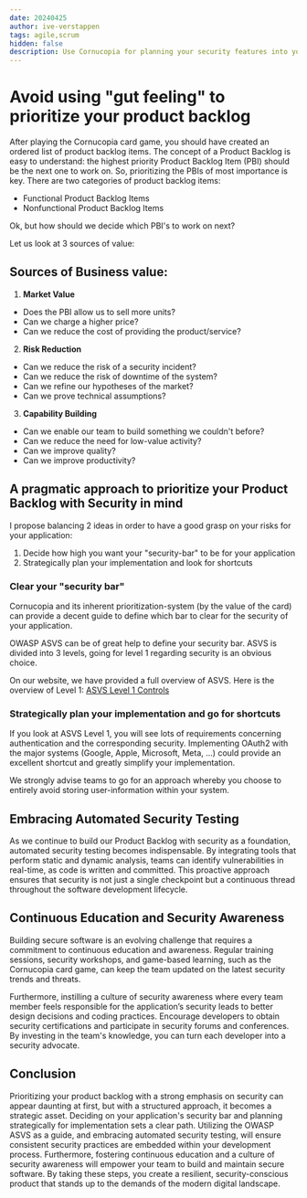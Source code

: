 ```yaml
---
date: 20240425
author: ive-verstappen
tags: agile,scrum
hidden: false
description: Use Cornucopia for planning your security features into your product backlog
---
```

# Avoid using "gut feeling" to prioritize your product backlog

After playing the Cornucopia card game, you should have created an ordered list of product backlog items. The concept of a Product Backlog is easy to understand: the highest priority Product Backlog Item (PBI) should be the next one to work on. So, prioritizing the PBIs of most importance is key. There are two categories of product backlog items:

- Functional Product Backlog Items
- Nonfunctional Product Backlog Items

Ok, but how should we decide which PBI's to work on next?

Let us look at 3 sources of value:

## Sources of Business value:

1. **Market Value**
   
- Does the PBI allow us to sell more units?
- Can we charge a higher price?
- Can we reduce the cost of providing the product/service?

2. **Risk Reduction**
- Can we reduce the risk of a security incident?
- Can we reduce the risk of downtime of the system?
- Can we refine our hypotheses of the market?
- Can we prove technical assumptions?

3. **Capability Building**
- Can we enable our team to build something we couldn't before?
- Can we reduce the need for low-value activity?
- Can we improve quality?
- Can we improve productivity?

## A pragmatic approach to prioritize your Product Backlog with Security in mind

I propose balancing 2 ideas in order to have a good grasp on your risks for your application:

1. Decide how high you want your "security-bar" to be for your application
2. Strategically plan your implementation and look for shortcuts

### Clear your "security bar"

Cornucopia and its inherent prioritization-system (by the value of the card) can provide a decent guide to define which bar to clear for the security of your application.

OWASP ASVS can be of great help to define your security bar. ASVS is divided into 3 levels, going for level 1 regarding security is an obvious choice.

On our website, we have provided a full overview of ASVS. Here is the overview of Level 1: [ASVS Level 1 Controls](https://cornucopia.dotnetlab.eu/taxonomy/ASVS-4.0.3/level-1-controls)

### Strategically plan your implementation and go for shortcuts

If you look at ASVS Level 1, you will see lots of requirements concerning authentication and the corresponding security. Implementing OAuth2 with the major systems (Google, Apple, Microsoft, Meta, ...) could provide an excellent shortcut and greatly simplify your implementation.

We strongly advise teams to go for an approach whereby you choose to entirely avoid storing user-information within your system.

## Embracing Automated Security Testing

As we continue to build our Product Backlog with security as a foundation, automated security testing becomes indispensable. By integrating tools that perform static and dynamic analysis, teams can identify vulnerabilities in real-time, as code is written and committed. This proactive approach ensures that security is not just a single checkpoint but a continuous thread throughout the software development lifecycle.

## Continuous Education and Security Awareness

Building secure software is an evolving challenge that requires a commitment to continuous education and awareness. Regular training sessions, security workshops, and game-based learning, such as the Cornucopia card game, can keep the team updated on the latest security trends and threats.

Furthermore, instilling a culture of security awareness where every team member feels responsible for the application’s security leads to better design decisions and coding practices. Encourage developers to obtain security certifications and participate in security forums and conferences. By investing in the team's knowledge, you can turn each developer into a security advocate.

## Conclusion

Prioritizing your product backlog with a strong emphasis on security can appear daunting at first, but with a structured approach, it becomes a strategic asset. Deciding on your application's security bar and planning strategically for implementation sets a clear path. Utilizing the OWASP ASVS as a guide, and embracing automated security testing, will ensure consistent security practices are embedded within your development process. Furthermore, fostering continuous education and a culture of security awareness will empower your team to build and maintain secure software. By taking these steps, you create a resilient, security-conscious product that stands up to the demands of the modern digital landscape.
